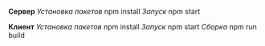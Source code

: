 **Сервер**
*Установка пакетов*
npm install
*Запуск*
npm start

**Клиент**
*Установка пакетов*
npm install
*Запуск*
npm start
*Сборка*
npm run build